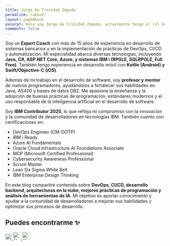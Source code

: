```yaml
---
title: Jorge De Trinidad Zepeda
permalink: /about/
layout: pageAbout
excerpt: Hola soy Jorge De Trinidad Zepeda, actualmente tengo el rol de Expert Coach dando seguimiento a los consultores de Novacomp que dan servicios a diversos clientes. Dentro de mi rol me dedico a dar capacitación, mentoría y seguimiento a los consultores que trabajan en Novacomp. 
comments: false
---
```

Soy un **Expert Coach** con más de 15 años de experiencia en desarrollo de sistemas bancarios y en la implementación de prácticas de DevOps, CI/CD y automatización. Mi especialidad abarca diversas tecnologías, incluyendo **Java, C#, ASP.NET Core, Azure, y sistemas IBM i (RPGLE, SQLRPGLE, Full Free)**. También tengo experiencia en desarrollo móvil con **Kotlin (Android) y Swift/Objective-C (iOS)**.

Además de mi trabajo en el desarrollo de software, soy **profesor y mentor** de nuevos programadores, ayudándolos a fortalecer sus habilidades en Java, AS400 y bases de datos DB2. Me apasiona la enseñanza y la adopción de buenas prácticas de programación, estándares modernos y el uso responsable de la inteligencia artificial en el desarrollo de software.

Soy **IBM Contributor 2025**, lo que refleja mi compromiso con la innovación y la comunidad de desarrolladores en tecnologías IBM. También cuento con certificaciones en:
<ul>
    <li>DevOps Engineer (CM-DOTP)</li>
    <li>IBM i Ready</li>
    <li>Azure AI Fundamentals</li>
    <li>Oracle Cloud Infrastructure AI Foundations Associate</li>
    <li>MCP (Microsoft Certified Professional)</li>
    <li>Cybersecurity Awareness Professional</li>
    <li>Scrum Master</li>
    <li>Lean Six Sigma White Belt</li>
    <li>IBM Enterprise Design Thinking</li>
</ul>

En este blog compartiré contenido sobre **DevOps, CI/CD, desarrollo backend, arquitecturas en la nube, mejores prácticas de programación y análisis de herramientas de IA**. Mi objetivo es aportar conocimiento y ayudar a la comunidad de desarrolladores a mejorar sus habilidades y optimizar sus procesos de desarrollo.

## Puedes encontrarme ✨

<a href="http://github.com/{{ site.author.github }}" target="_blank" rel="">
<img
    src="{{ site.author.logoGit }}"
    alt="{{ site.author.github }}"
    style="width:20px;height:20px;"
/>
</a>
<a href="https://www.linkedin.com/in/{{ site.author.linkedin }}" target="_blank" rel="">
<img
    src="{{ site.author.logoLinkedin }}"
    alt="{{ site.author.linkedin }}"
    style="width:25px;height:25px;"
/>
</a>
<a href="mailto:{{ site.author.email }}" target="_blank" rel="">
<img
    src="{{ site.author.logoCorreo }}"
    alt="{{ site.author.email }}"
    style="width:25px;height:25px;"
/>
</a>
